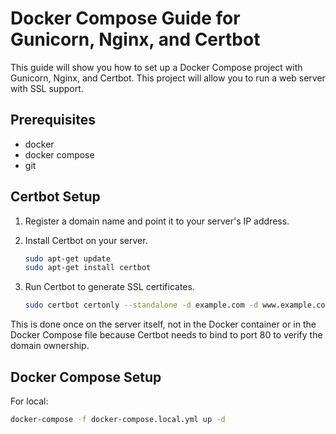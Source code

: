 # Docker Compose Guide for Gunicorn, Nginx, and Certbot

This guide will show you how to set up a Docker Compose project with Gunicorn, Nginx, and Certbot. This project will allow you to run a web server with SSL support.

## Prerequisites

- docker
- docker compose
- git

## Certbot Setup

1. Register a domain name and point it to your server's IP address.
2. Install Certbot on your server.

    ```bash
    sudo apt-get update
    sudo apt-get install certbot
    ```

3. Run Certbot to generate SSL certificates.

    ```bash
    sudo certbot certonly --standalone -d example.com -d www.example.com
    ```

This is done once on the server itself, not in the Docker container or in the Docker Compose file because Certbot needs to bind to port 80 to verify the domain ownership.

## Docker Compose Setup

For local:

```bash
docker-compose -f docker-compose.local.yml up -d
```



